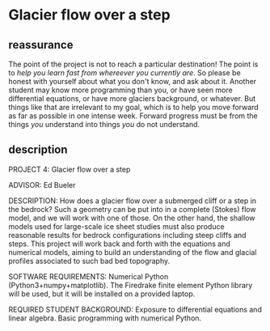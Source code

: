 Glacier flow over a step
========================

reassurance
-----------

The point of the project is not to reach a particular destination!  The point is to _help you learn fast from whereever you currently are_.  So please be honest with yourself about what you don't know, and ask about it.  Another student may know more programming than you, or have seen more differential equations, or have more glaciers background, or whatever.  But things like that are irrelevant to my goal, which is to help you move forward as far as possible in one intense week.  Forward progress must be from the things _you_ understand into things _you_ do not understand.


description
-----------

PROJECT 4: Glacier flow over a step

ADVISOR: Ed Bueler

DESCRIPTION: How does a glacier flow over a submerged cliff or a step in the bedrock?  Such a geometry can be put into in a complete (Stokes) flow model, and we will work with one of those.  On the other hand, the shallow models used for large-scale ice sheet studies must also produce reasonable results for bedrock configurations including steep cliffs and steps.  This project will work back and forth with the equations and numerical models, aiming to build an understanding of the flow and glacial profiles associated to such bad bed topography.

SOFTWARE REQUIREMENTS: Numerical Python (Python3+numpy+matplotlib).  The Firedrake finite element Python library will be used, but it will be installed on a provided laptop.

REQUIRED STUDENT BACKGROUND: Exposure to differential equations and linear algebra.  Basic programming with numerical Python.



